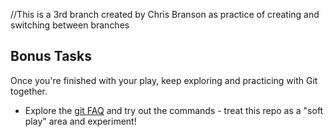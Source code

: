 //This is a 3rd branch created by Chris Branson as practice of creating and switching between branches

## Bonus Tasks

Once you're finished with your play, keep exploring and practicing with Git together.


- Explore the [git FAQ](http://gitfaq.org/) and try out the commands - treat this repo as a "soft play" area and experiment!
